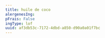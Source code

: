 ```yaml
---
title: huile de coco
alergenesIng:
pFrais: False
ingType: lof
uuid: af3db53c-7172-4dbd-a850-d90a0a01f7bc
---
```

